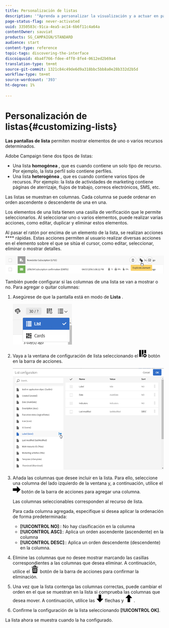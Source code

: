 ```yaml
---
title: Personalización de listas
description: '"Aprenda a personalizar la visualización y a actuar en pantallas de lista en Adobe Campaign Standard:ordenar, filtrar, eliminar o duplicar elementos. Las pantallas de listas muestran elementos de uno o varios recursos determinados."'
page-status-flag: never-activated
uuid: 3350583c-91ca-4ea5-ac14-6b6f11c4a64a
contentOwner: sauviat
products: SG_CAMPAIGN/STANDARD
audience: start
content-type: reference
topic-tags: discovering-the-interface
discoiquuid: 4ba4f766-fdee-4ff0-8fe4-0612ed2b69a4
translation-type: tm+mt
source-git-commit: 1321c84c49de6d9a318bbc5bb8a0e28b332d2b5d
workflow-type: tm+mt
source-wordcount: '393'
ht-degree: 1%

---
```



# Personalización de listas{#customizing-lists}

**Las pantallas de lista** permiten mostrar elementos de uno o varios recursos determinados.

Adobe Campaign tiene dos tipos de listas:

* Una lista **homogénea** , que es cuando contiene un solo tipo de recurso. Por ejemplo, la lista perfil solo contiene perfiles.
* Una lista **heterogénea** , que es cuando contiene varios tipos de recursos. Por ejemplo: la lista de actividades de marketing contiene páginas de aterrizaje, flujos de trabajo, correos electrónicos, SMS, etc.

Las listas se muestran en columnas. Cada columna se puede ordenar en orden ascendente o descendente de una en una.

Los elementos de una lista tienen una casilla de verificación que le permite seleccionarlos. Al seleccionar uno o varios elementos, puede realizar varias acciones, como editar, duplicar y eliminar estos elementos.

Al pasar el ratón por encima de un elemento de la lista, se realizan acciones **** rápidas. Estas acciones permiten al usuario realizar diversas acciones en el elemento sobre el que se sitúa el cursor, como editar, seleccionar, eliminar o mostrar detalles.

![](assets/overview_list_quickactions.png)

También puede configurar si las columnas de una lista se van a mostrar o no. Para agregar o quitar columnas:

1. Asegúrese de que la pantalla está en modo de **Lista** .

   ![](assets/export_list_mode_switch.png)

1. Vaya a la ventana de configuración de lista seleccionando el ![](assets/columnsettings.png) botón en la barra de acciones.

   ![](assets/list_configuration1.png)

1. Añada las columnas que desee incluir en la lista. Para ello, seleccione una columna del lado izquierdo de la ventana y, a continuación, utilice el ![](assets/arrowright.png) botón de la barra de acciones para agregar una columna.

   Las columnas seleccionables corresponden al recurso de lista.

   Para cada columna agregada, especifique si desea aplicar la ordenación de forma predeterminada:

   * **[!UICONTROL NO]**:: No hay clasificación en la columna
   * **[!UICONTROL ASC]**:: Aplica un orden ascendente (ascendente) en la columna
   * **[!UICONTROL DESC]**:: Aplica un orden descendente (descendente) en la columna.

1. Elimine las columnas que no desee mostrar marcando las casillas correspondientes a las columnas que desea eliminar. A continuación, utilice el ![](assets/delete.png) botón de la barra de acciones para confirmar la eliminación.
1. Una vez que la lista contenga las columnas correctas, puede cambiar el orden en el que se muestran en la lista si comprueba las columnas que desea mover. A continuación, utilice las ![](assets/arrowdown.png) flechas y ![](assets/arrowup.png) .
1. Confirme la configuración de la lista seleccionando **[!UICONTROL OK]**.

La lista ahora se muestra cuando la ha configurado.
